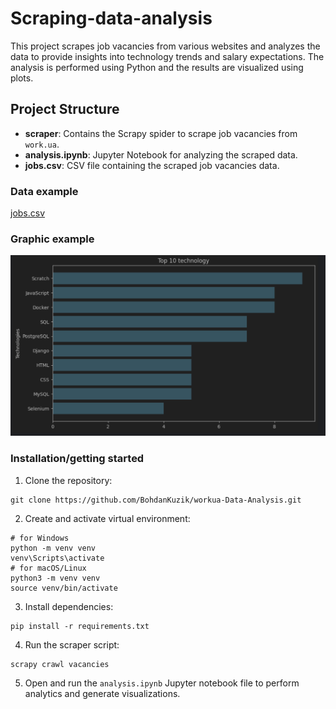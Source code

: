 ﻿# Scraping-data-analysis


This project scrapes job vacancies from various websites and analyzes the data to provide insights into technology trends and salary expectations. The analysis is performed using Python and the results are visualized using plots.

## Project Structure

- **scraper**: Contains the Scrapy spider to scrape job vacancies from `work.ua`.
- **analysis.ipynb**: Jupyter Notebook for analyzing the scraped data.
- **jobs.csv**: CSV file containing the scraped job vacancies data.

### Data example
[jobs.csv](output/jobs.csv)

### Graphic example
![demo.png](output/demo.png)


### Installation/getting started

1. Clone the repository:

```shell
git clone https://github.com/BohdanKuzik/workua-Data-Analysis.git
```

2. Create and activate virtual environment:

```shell
# for Windows
python -m venv venv
venv\Scripts\activate
# for macOS/Linux
python3 -m venv venv
source venv/bin/activate
```

3. Install dependencies:

```shell
pip install -r requirements.txt
```

4. Run the scraper script:

```shell
scrapy crawl vacancies
```

5. Open and run the `analysis.ipynb` Jupyter notebook file to perform analytics and generate visualizations.


